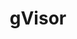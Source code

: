 ---
# Accomplishments widget.
widget: "howto"  # Widget name:  common, howto perspective, reading, cd-with-jenkins-and-docker  etc
headless: true  # This file represents a page section.
active: true  # Activate this widget? true/false
weight: 3 # Order that this section will appear.
title: "gVisor"
subtitle: ""

# Date format
date_format: "Jan 2006"

# Accomplishments.
#   Add/remove as many `[[item]]` blocks below as you like.
#   `title`, `organization` and `date_start` are the required parameters.
#   Leave other parameters empty if not required.
#   Begin/end multi-line descriptions with 3 quotes `"""`.
item: 
smallItem: 
 - title: "gvisor - A Container Runtime Sandbox"
   summary: "github.com"
   linkText: ""
   linkUrl: "https://github.com/google/gvisor"
   openNewWindow: 
   image: "https://res.cloudinary.com/agile-seo/image/fetch/w_62,dpr_1.0,d_blank_am8gzx.png/https%3A%2F%2Flogo.clearbit.com%2Fgithub.com%3Fsize%3D250"   
 - title: "Getting Acquainted with gVisor"
   summary: "rancher.com"
   linkText: ""
   linkUrl: "https://rancher.com/blog/2018/2018-05-24-what-is-gvisor/"
   openNewWindow: 
   image: "https://res.cloudinary.com/agile-seo/image/fetch/w_62,dpr_1.0,d_blank_am8gzx.png/https%3A%2F%2Flogo.clearbit.com%2Francher.com%3Fsize%3D250" 
 - title: "Open-Sourcing gVisor, a Sandboxed Container Runtime"
   summary: "cloud.google.com"
   linkText: ""
   linkUrl: "https://cloud.google.com/blog/products/gcp/open-sourcing-gvisor-a-sandboxed-container-runtime"
   openNewWindow: 
   image: "https://res.cloudinary.com/agile-seo/image/fetch/w_62,dpr_1.0,d_blank_am8gzx.png/https%3A%2F%2Flogo.clearbit.com%2Fcloud.google.com%3Fsize%3D250" 
 - title: "gVisor in Depth"
   summary: "blog.loof.fr"
   linkText: ""
   linkUrl: "https://blog.loof.fr/2018/06/gvisor-in-depth.html"
   openNewWindow: 
   image: "https://res.cloudinary.com/agile-seo/image/fetch/w_62,dpr_1.0,d_blank_am8gzx.png/https%3A%2F%2Flogo.clearbit.com%2Fblog.loof.fr%3Fsize%3D250"
 - title: "How to Implement Secure Containers Using Google’s gVisor"
   summary: "thenewstack.io"
   linkText: ""
   linkUrl: "https://thenewstack.io/how-to-implement-secure-containers-using-googles-gvisor/"
   openNewWindow: 
   image: "https://res.cloudinary.com/agile-seo/image/fetch/w_62,dpr_1.0,d_blank_am8gzx.png/https%3A%2F%2Flogo.clearbit.com%2Fthenewstack.io%3Fsize%3D250"
 - title: "Privilege Escalation in gVisor, Google's Container Sandbox"
   summary: "justi.cz"
   linkText: ""
   linkUrl: "https://justi.cz/security/2018/11/14/gvisor-lpe.html"
   openNewWindow: 
   image: "https://res.cloudinary.com/agile-seo/image/fetch/w_62,dpr_1.0,d_blank_am8gzx.png/https%3A%2F%2Flogo.clearbit.com%2Fjusti.cz%3Fsize%3D250"
 - title: "Sandboxing Docker with Google’s gVisor"
   summary: "zwischenzugs.com"
   linkText: ""
   linkUrl: "https://zwischenzugs.com/2018/05/05/sandboxing-docker-with-googles-gvisor/"
   openNewWindow: 
   image: "https://res.cloudinary.com/agile-seo/image/fetch/w_62,dpr_1.0,d_blank_am8gzx.png/https%3A%2F%2Flogo.clearbit.com%2Fzwischenzugs.com%3Fsize%3D250"
 - title: "Securing your CaaS using Google’s gVisor"
   summary: "medium.com"
   linkText: ""
   linkUrl: "https://medium.com/momenton/securing-your-caas-using-googles-gvisor-d6e0cd0ae230"
   openNewWindow: 
   image: "https://res.cloudinary.com/agile-seo/image/fetch/w_62,dpr_1.0,d_blank_am8gzx.png/https%3A%2F%2Flogo.clearbit.com%2Fmedium.com%3Fsize%3D250"
---
